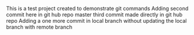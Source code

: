 This is a test project created to demonstrate git commands
Adding second commit here in git hub repo master
third commit made directly in git hub repo
Adding a one more commit in local branch without updating the local branch with remote branch
